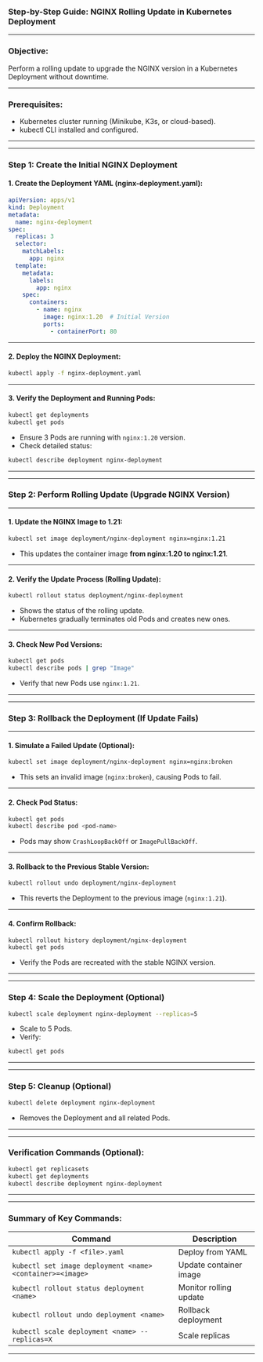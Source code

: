 ### **Step-by-Step Guide: NGINX Rolling Update in Kubernetes Deployment**  

---

### **Objective:**  
Perform a rolling update to upgrade the NGINX version in a Kubernetes Deployment without downtime.  

---

### **Prerequisites:**  
- Kubernetes cluster running (Minikube, K3s, or cloud-based).  
- kubectl CLI installed and configured.  

---

---

### **Step 1: Create the Initial NGINX Deployment**  

#### **1. Create the Deployment YAML (nginx-deployment.yaml):**  
```yaml
apiVersion: apps/v1
kind: Deployment
metadata:
  name: nginx-deployment
spec:
  replicas: 3
  selector:
    matchLabels:
      app: nginx
  template:
    metadata:
      labels:
        app: nginx
    spec:
      containers:
        - name: nginx
          image: nginx:1.20  # Initial Version
          ports:
            - containerPort: 80
```

---

#### **2. Deploy the NGINX Deployment:**  
```bash
kubectl apply -f nginx-deployment.yaml
```

---

#### **3. Verify the Deployment and Running Pods:**  
```bash
kubectl get deployments
kubectl get pods
```
- Ensure 3 Pods are running with `nginx:1.20` version.  
- Check detailed status:  
```bash
kubectl describe deployment nginx-deployment
```

---

---

### **Step 2: Perform Rolling Update (Upgrade NGINX Version)**  

---

#### **1. Update the NGINX Image to 1.21:**  
```bash
kubectl set image deployment/nginx-deployment nginx=nginx:1.21
```
- This updates the container image **from nginx:1.20 to nginx:1.21**.  

---

#### **2. Verify the Update Process (Rolling Update):**  
```bash
kubectl rollout status deployment/nginx-deployment
```
- Shows the status of the rolling update.  
- Kubernetes gradually terminates old Pods and creates new ones.  

---

#### **3. Check New Pod Versions:**  
```bash
kubectl get pods
kubectl describe pods | grep "Image"
```
- Verify that new Pods use `nginx:1.21`.  

---

---

### **Step 3: Rollback the Deployment (If Update Fails)**  

---

#### **1. Simulate a Failed Update (Optional):**  
```bash
kubectl set image deployment/nginx-deployment nginx=nginx:broken
```
- This sets an invalid image (`nginx:broken`), causing Pods to fail.  

---

#### **2. Check Pod Status:**  
```bash
kubectl get pods
kubectl describe pod <pod-name>
```
- Pods may show `CrashLoopBackOff` or `ImagePullBackOff`.  

---

#### **3. Rollback to the Previous Stable Version:**  
```bash
kubectl rollout undo deployment/nginx-deployment
```
- This reverts the Deployment to the previous image (`nginx:1.21`).  

---

#### **4. Confirm Rollback:**  
```bash
kubectl rollout history deployment/nginx-deployment
kubectl get pods
```
- Verify the Pods are recreated with the stable NGINX version.  

---

---

### **Step 4: Scale the Deployment (Optional)**  
```bash
kubectl scale deployment nginx-deployment --replicas=5
```
- Scale to 5 Pods.  
- Verify:  
```bash
kubectl get pods
```

---

---

### **Step 5: Cleanup (Optional)**  
```bash
kubectl delete deployment nginx-deployment
```
- Removes the Deployment and all related Pods.  

---

---

### **Verification Commands (Optional):**  
```bash
kubectl get replicasets
kubectl get deployments
kubectl describe deployment nginx-deployment
```

---

---

### **Summary of Key Commands:**  
| Command | Description |  
|---------|-------------|  
| `kubectl apply -f <file>.yaml` | Deploy from YAML |  
| `kubectl set image deployment <name> <container>=<image>` | Update container image |  
| `kubectl rollout status deployment <name>` | Monitor rolling update |  
| `kubectl rollout undo deployment <name>` | Rollback deployment |  
| `kubectl scale deployment <name> --replicas=X` | Scale replicas |  

---
